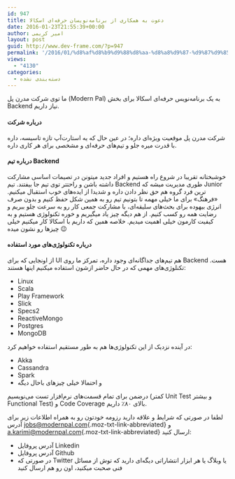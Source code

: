 ```yaml
---
id: 947
title: دعوت به همکاری از برنامه‌نویسان حرفه‌ای اسکالا
date: 2016-01-23T21:55:39+00:00
author: امیر کریمی
layout: post
guid: http://www.dev-frame.com/?p=947
permalink: '/2016/01/%d8%af%d8%b9%d9%88%d8%aa-%d8%a8%d9%87-%d9%87%d9%85%da%a9%d8%a7%d8%b1%db%8c-%d8%a7%d8%b2-%d8%a8%d8%b1%d9%86%d8%a7%d9%85%d9%87%e2%80%8c%d9%86%d9%88%db%8c%d8%b3%d8%a7%d9%86-%d8%ad%d8%b1%d9%81%d9%87/'
views:
  - "4130"
categories:
  - دسته‌بندی نشده
---
```

ما توی شرکت مدرن پل (Modern Pal) به یک برنامه‌نویس حرفه‌ای اسکالا برای بخش Backend نیاز داریم.

#### درباره شرکت

شرکت مدرن پل موقعیت ویژه‌ای داره؛ در عین حال که یه استارت‌آپ تازه تاسیسه، داره با قدرت میره جلو و تیم‌های حرفه‌ای و مشخصی برای هر کاری داره.

#### درباره تیم Backend

خوشبختانه تقریبا در شروع راه هستیم و افراد جدید میتونن در تصیمات اساسی مشارکت داشته باشن و راحتتر توی تیم جا بیفتند. تیم Backend طوری مدیریت میشه که Junior ترین فرد گروه هم حق نظر دادن داره و شدیدا از ایده‌های خوب استقبال میکنیم. «فرهنگ» برای ما خیلی مهمه تا بتونیم تیم رو به همین شکل حفظ کنیم و بدون صرف انرژی بیهوده برای بحث‌های سلیقه‌ای، با مشارکت جمعی کار رو به سرعت جلو ببریم و رضایت همه رو کسب کنیم. از هم دیگه چیز یاد میگیریم و خوره تکنولوژی هستیم و به کیفیت کارمون خیلی اهمیت میدیم. خلاصه همین که داریم با اسکالا کار میکنیم خیلی چیزها رو نشون میده 😉

#### درباره تکنولوژی‌های مورد استفاده

از اونجایی که برای UI هم تیم‌های جداگانه‌ای وجود داره، تمرکز ما روی ‌Backend هست. تکنلوژی‌های مهمی که در حال حاضر ازشون استفاده میکنیم اینها هستند:

  * Linux
  * Scala
  * Play Framework
  * Slick
  * Specs2
  * ReactiveMongo
  * Postgres
  * MongoDB

در آینده نزدیک از این تکنولوژی‌ها هم به طور مستقیم استفاده خواهیم کرد:

  * Akka
  * Cassandra
  * Spark
  * و احتمالا خیلی چیزهای باحال دیگه

درضمن برای تمام قسمت‌های نرم‌افزار تست می‌نویسیم (کمتر Unit Test و بیشتر Functional Test) و Code Coverage بالای ۸۰٪ داریم.

لطفا در صورتی که شرایط و علاقه دارید رزومه خودتون رو به همراه اطلاعات زیر برای آدرس <jobs@modernpal.com>{.moz-txt-link-abbreviated} و <a.karimi@modernpal.com>{.moz-txt-link-abbreviated} ارسال کنید:

  * آدرس پروفایل Linkedin
  * آدرس پروفایل Github
  * در صورتی که Twitter یا وبلاگ یا هر ابزار انتشاراتی دیگه‌ای دارید که توش از مسائل فنی صحبت میکنید، اون رو هم ارسال کنید